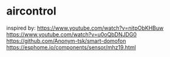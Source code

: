 # aircontrol
inspired by:
https://www.youtube.com/watch?v=nitpObKHBuw 
https://www.youtube.com/watch?v=u0oQbDNJDG0
https://github.com/Anonym-tsk/smart-domofon
https://esphome.io/components/sensor/mhz19.html
 

